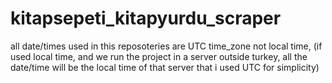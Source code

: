 # kitapsepeti_kitapyurdu_scraper

all date/times used in this reposoteries are UTC time_zone not local time, (if used local time, and we run the project in a server outside turkey, all the date/time will be the local time of that server that i used UTC for simplicity)